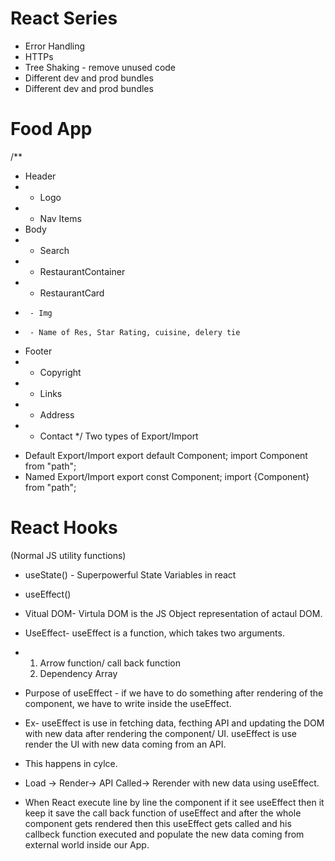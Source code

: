 # React Series
- Error Handling
- HTTPs
- Tree Shaking - remove unused code
- Different dev and prod bundles
- Different dev and prod bundles
# Food App
/**
 * Header
 *  - Logo
 *  - Nav Items
 * Body
 *  - Search
 *  - RestaurantContainer
 *    - RestaurantCard
 *      - Img
 *      - Name of Res, Star Rating, cuisine, delery tie
 * Footer
 *  - Copyright
 *  - Links
 *  - Address
 *  - Contact
 */
 Two types of Export/Import
- Default Export/Import
export default Component;
import Component from "path";
- Named Export/Import
export const Component;
import {Component} from "path";
# React Hooks
 (Normal JS utility functions)
- useState() - Superpowerful State Variables in react
- useEffect()

- Vitual DOM- Virtula DOM is the JS Object representation of actaul DOM.
- UseEffect- useEffect is a function, which takes two arguments.
- 1) Arrow function/ call back function
  2) Dependency Array
- Purpose of useEffect - if we have to do something after rendering of the component, we have to write inside the useEffect.
- Ex- useEffect is use in fetching data, fecthing API and updating the DOM with new data after rendering the component/ UI. useEffect is use render the UI with new data coming from an API.
-  This happens in cylce.
-  Load -> Render-> API Called-> Rerender with new data using useEffect.
-  When React execute line by line the component if it see useEffect then it keep it save the call back function of useEffect and after the whole component gets rendered then this useEffect gets called and his callbeck function executed and populate the new data coming from external world inside our App.
